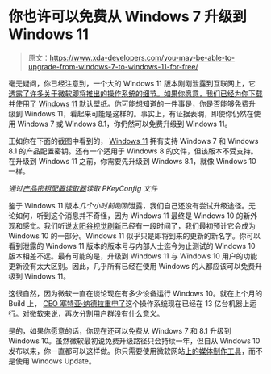 # 你也许可以免费从 Windows 7 升级到 Windows 11

> 原文：<https://www.xda-developers.com/you-may-be-able-to-upgrade-from-windows-7-to-windows-11-for-free/>

毫无疑问，你已经注意到，一个大的 Windows 11 版本刚刚泄露到互联网上，它[透露了许多关于微软即将推出的操作系统的细节。如果你愿意，我们已经为你下载并使用了](https://www.xda-developers.com/hands-on-windows-11/) [Windows 11 默认壁纸](https://www.xda-developers.com/download-windows-11-wallpapers/)。你可能想知道的一件事是，你是否能够免费升级到 Windows 11，看起来可能是这样的。事实上，有证据表明，即使你仍然在使用 Windows 7 或 Windows 8.1，你仍然可以免费升级到 Windows 11。

正如你在下面的截图中看到的， [Windows 11](https://www.xda-developers.com/windows-11/) 拥有支持 Windows 7 和 Windows 8.1 的产品配置密钥。还有一个适用于 Windows 8 的文件，但该版本不受支持。在升级到 Windows 11 之前，你需要先升级到 Windows 8.1，就像 Windows 10 一样。

*通过[产品密钥配置读取器](https://visualsoftware.tk/product-key-config-reader)读取 PKeyConfig 文件*

鉴于 Windows 11 版本*几个小时前刚刚*泄露，我们自己还没有尝试升级途径。无论如何，听到这个消息并不奇怪，因为 Windows 11 最终是 Windows 10 的新外观和感觉。我们听说[太阳谷视觉刷新](https://www.xda-developers.com/microsoft-next-generation-windows-june-24/)已经有一段时间了，我们最初预计它会成为 Windows 10 的一部分。Windows 11 似乎只是即将到来的更新的新名字。你可以看到泄露的 Windows 11 版本的版本号与内部人士迄今为止测试的 Windows 10 版本相差不远。最有可能的是，升级到 Windows 11 与 Windows 10 用户的功能更新没有太大区别。因此，几乎所有已经在使用 Windows 的人都应该可以免费升级到 Windows 11。

这很自然，因为微软一直在谈论现在有多少设备运行 Windows 10。就在上个月的 Build 上， [CEO 塞特亚·纳德拉重申了](https://mybuild.microsoft.com/sessions/ff7c228c-3471-4ea2-90f1-4673d511c41c)这个操作系统现在已经在 13 亿台机器上运行。对微软来说，再次分割用户群没有什么意义。

是的，如果你愿意的话，你现在还可以免费从 Windows 7 和 8.1 升级到 Windows 10。虽然微软最初说免费升级路径只会持续一年，但自从 Windows 10 发布以来，你一直都可以这样做。你只需要使用微软网站[上的媒体制作工具](https://www.microsoft.com/en-us/software-download/windows10)，而不是使用 Windows Update。